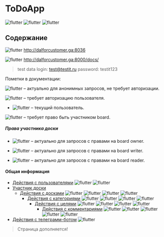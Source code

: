 # ToDoApp

![flutter](https://img.shields.io/badge/python-v3.8-blue)
![flutter](https://img.shields.io/badge/django-v4.0.4-blue)
![flutter](https://img.shields.io/badge/djangorestframework-v3.13.1-blue)


## Содержание

![flutter](https://img.shields.io/badge/Cайт-important) http://dalforcustomer.ga:8036

![flutter](https://img.shields.io/badge/Swagger-important) http://dalforcustomer.ga:8000/docs/
> test data
> login: test@testit.ru
> password: testit123

Пометки в документации:

![flutter](https://img.shields.io/badge/anonymous-blueviolet) – актуально для анонимных запросов, не требует авторизации.

![flutter](https://img.shields.io/badge/user-green) – требует авторизацию пользователя.

  * ![flutter](https://img.shields.io/badge/currentuser-00FF7F)  –  текущий пользователь.


![flutter](https://img.shields.io/badge/boardparticipant-0000FF) – требует право быть участником board.
##### Права участника доски
  * ![flutter](https://img.shields.io/badge/owner-00FFFF) – актуально для запросов c правами на board owner.

  * ![flutter](https://img.shields.io/badge/writer-C0C0C0) – актуально для запросов c правами на board  writer.

  * ![flutter](https://img.shields.io/badge/reader-00FF00) – актуально для запросов c правами на board reader.

#### Общая информация

* [Действия с пользователями](docs/users.md) ![flutter](https://img.shields.io/badge/anonymous-blueviolet)
![flutter](https://img.shields.io/badge/user-green)
* [Участник доски](docs/boardparticipant.md)
  * [Действия с досками](docs/boards.md) ![flutter](https://img.shields.io/badge/boardparticipant-0000FF) ![flutter](https://img.shields.io/badge/owner-00FFFF) ![flutter](https://img.shields.io/badge/writer-C0C0C0) ![flutter](https://img.shields.io/badge/reader-00FF00)
    * [Действия с категориями](docs/goalcategory.md) 
![flutter](https://img.shields.io/badge/boardparticipant-0000FF) ![flutter](https://img.shields.io/badge/owner-00FFFF) ![flutter](https://img.shields.io/badge/writer-C0C0C0) ![flutter](https://img.shields.io/badge/reader-00FF00)
      * [Действия с целями](docs/goals.md) 
![flutter](https://img.shields.io/badge/boardparticipant-0000FF) ![flutter](https://img.shields.io/badge/owner-00FFFF) ![flutter](https://img.shields.io/badge/writer-C0C0C0) ![flutter](https://img.shields.io/badge/reader-00FF00)
        * [Действия с комментариями](docs/comments.md) 
![flutter](https://img.shields.io/badge/boardparticipant-0000FF) ![flutter](https://img.shields.io/badge/owner-00FFFF) ![flutter](https://img.shields.io/badge/writer-C0C0C0) ![flutter](https://img.shields.io/badge/reader-00FF00) ![flutter](https://img.shields.io/badge/currentuser-00FF7F)
* [Действия с телеграмм-ботом](docs/telegram.md) ![flutter](https://img.shields.io/badge/user-green)

> Страница дополняется!   
